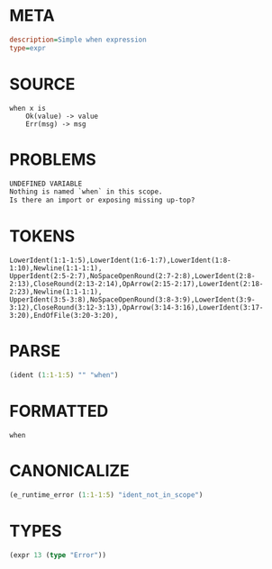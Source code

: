 # META
~~~ini
description=Simple when expression
type=expr
~~~
# SOURCE
~~~roc
when x is
    Ok(value) -> value
    Err(msg) -> msg
~~~
# PROBLEMS
~~~txt
UNDEFINED VARIABLE
Nothing is named `when` in this scope.
Is there an import or exposing missing up-top?
~~~
# TOKENS
~~~zig
LowerIdent(1:1-1:5),LowerIdent(1:6-1:7),LowerIdent(1:8-1:10),Newline(1:1-1:1),
UpperIdent(2:5-2:7),NoSpaceOpenRound(2:7-2:8),LowerIdent(2:8-2:13),CloseRound(2:13-2:14),OpArrow(2:15-2:17),LowerIdent(2:18-2:23),Newline(1:1-1:1),
UpperIdent(3:5-3:8),NoSpaceOpenRound(3:8-3:9),LowerIdent(3:9-3:12),CloseRound(3:12-3:13),OpArrow(3:14-3:16),LowerIdent(3:17-3:20),EndOfFile(3:20-3:20),
~~~
# PARSE
~~~clojure
(ident (1:1-1:5) "" "when")
~~~
# FORMATTED
~~~roc
when
~~~
# CANONICALIZE
~~~clojure
(e_runtime_error (1:1-1:5) "ident_not_in_scope")
~~~
# TYPES
~~~clojure
(expr 13 (type "Error"))
~~~